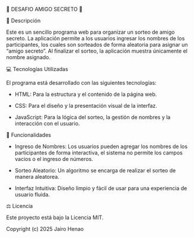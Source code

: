 🎁  DESAFIO AMIGO SECRETO 🎁 

🎯 Descripción

Este es un sencillo programa web para organizar un sorteo de amigo secreto. La aplicación permite a los usuarios ingresar los nombres de los participantes, los cuales son sorteados de forma aleatoria para asignar un “amigo secreto”. Al finalizar el sorteo, la aplicación muestra únicamente el nombre asignado.

💻 Tecnologías Utilizadas

El programa está desarrollado con las siguientes tecnologías:

- HTML: Para la estructura y el contenido de la página web.

- CSS: Para el diseño y la presentación visual de la interfaz.

- JavaScript: Para la lógica del sorteo, la gestión de nombres y la interacción con el usuario.

🚀 Funcionalidades

- Ingreso de Nombres: Los usuarios pueden agregar los nombres de los participantes de forma interactiva, el sistema no permite los campos vacios o el ingreso de números.

- Sorteo Aleatorio: Un algoritmo se encarga de realizar el sorteo de manera aleatorea.

- Interfaz Intuitiva: Diseño limpio y fácil de usar para una experiencia de usuario fluida.

⚖️ Licencia

Este proyecto está bajo la Licencia MIT.

Copyright (c) 2025 Jairo Henao

